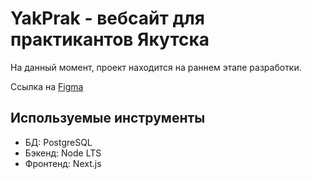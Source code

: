 # YakPrak - вебсайт для практикантов Якутска 

На данный момент, проект находится на раннем этапе разработки. 

Ссылка на [Figma](https://www.figma.com/file/dKW7weCjEgSt2QrV65nZQD/YakPrak-design?type=design&node-id=0%3A1&t=jre3nR895dOEGOSv-1)

## Используемые инструменты
* БД: PostgreSQL
* Бэкенд: Node LTS
* Фронтенд: Next.js

